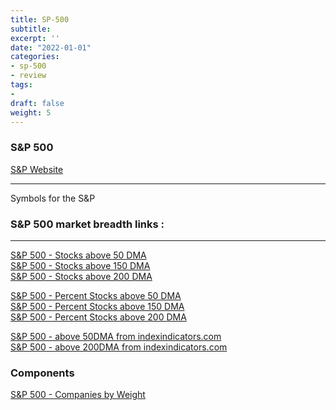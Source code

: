 ```yaml
---
title: SP-500 
subtitle:
excerpt: ''
date: "2022-01-01"
categories:
- sp-500 
- review
tags:
- 
draft: false
weight: 5
---
```



### S&P 500 
  [S&P Website ](https://www.spglobal.com/spdji/en/indices/equity/sp-500/#overview)
  
  

----
Symbols for the S&P

### S&P 500 market breadth links : 

----

 [S&P 500 - Stocks above 50 DMA](https://schrts.co/IWsFrQtp)</br>
 [S&P 500 - Stocks above 150 DMA](https://schrts.co/cKKsqwgW)</br>
 [S&P 500 - Stocks above 200 DMA](https://schrts.co/WywjiUGY)</br>
 
 
 [S&P 500 - Percent Stocks above 50 DMA](https://schrts.co/iZdTVQXe)</br>
 [S&P 500 - Percent Stocks above 150 DMA](https://schrts.co/FAQdRUyA)</br>
 [S&P 500 - Percent Stocks above 200 DMA](https://schrts.co/iZdTVQXe)</br>
 
 
 [S&P 500 - above 50DMA from indexindicators.com](<https://www.indexindicators.com/charts/sp500-vs-sp500-stocks-above-50d-sma-params-x-x-x-x/>) </br>
 [S&P 500 - above 200DMA from indexindicators.com](<https://www.indexindicators.com/charts/sp500-vs-sp500-stocks-above-200d-sma-params-x-x-x-x/>)</br>




###  Components 

 [S&P 500 - Companies by Weight](https://www.slickcharts.com/sp500)
